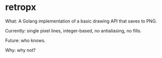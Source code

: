 # retropx

What: A Golang implementation of a basic drawing API that saves to PNG.

Currently: single pixel lines, integer-based, no antialiasing, no fills.

Future: who knows.

Why: why not?
